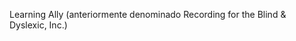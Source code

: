 <Token xmlns:xlink="http://www.w3.org/1999/xlink"><embeddedLabel xmlns="http://ddue.schemas.microsoft.com/authoring/2003/5">Learning Ally (anteriormente denominado Recording for the Blind &amp; Dyslexic, Inc.) </embeddedLabel></Token>

<!--HONumber=Jun16_HO4-->


